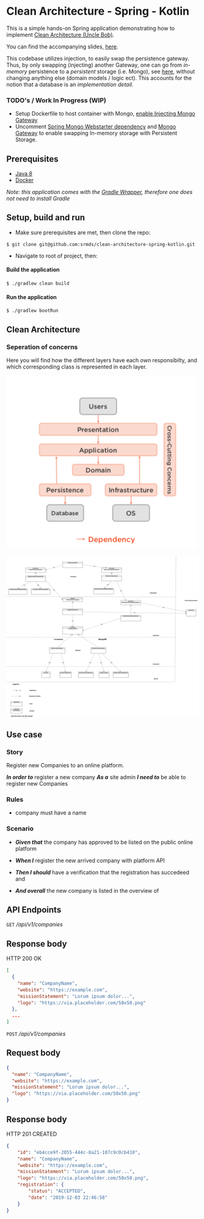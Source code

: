 # Clean Architecture - Spring - Kotlin  

This is a simple hands-on Spring application demonstrating how to implement [Clean Architecture (Uncle Bob)][0].

You can find the accompanying slides, [here][2].

This codebase utilizes injection, to easily swap the persistence gateway. Thus, by only swapping (injecting) another Gateway, one can go from _in-memory_ persistence to a _persistent_ storage (i.e. Mongo), see [here][4], without changing anything else (domain models / logic ect). This accounts for the notion that a database is an _implementation detail._

### TODO's / Work In Progress (WIP)

- Setup Dockerfile to host container with Mongo, [enable Injecting Mongo Gateway]()
- Uncomment [Spring Mongo Webstarter dependency][6] and [Mongo Gateway][7] to enable swapping In-memory storage with Persistent Storage. 


## Prerequisites

- [Java 8][1]
- [Docker][5]

_Note: this application comes with the [Gradle Wrapper][3], therefore one does not need to install Gradle_
## Setup, build and run

- Make sure prerequisites are met, then clone the repo:

```shell
$ git clone git@github.com:srmds/clean-architecture-spring-kotlin.git
```

- Navigate to root of project, then:

#### Build the application
```shell
$ ./gradlew clean build
```

#### Run the application

```
$ ./gradlew bootRun
```

## Clean Architecture

### Seperation of concerns

Here you will find how the different layers have each own responsibilty, and which corresponding class is represented in each layer.

![](/documentation/clean_architecture_layers.png)

![](/documentation/class_diagram.png)

## Use case

### Story

Register new Companies to an online platform.

***In order to*** register a new company
***As a*** site admin
***I need to*** be able to register new Companies 

### Rules

- company must have a name

### Scenario
 
- ***Given that*** the company has approved to be listed on the public online platform

- ***When I*** register the new arrived company with platform API

- ***Then I should*** have a verification that the registration has succedeed and

- ***And overall*** the new company is listed in the overview of 


## API Endpoints

`GET` _/api/v1/companies_

## Response body

HTTP 200 OK

```json
[
  {
    "name": "CompanyName",
    "website": "https://example.com",
    "missionStatement": "Lorum ipsum dolor...",
    "logo": "https://via.placeholder.com/50x50.png"
  },
  ...
]
```

`POST` _/api/v1/companies_

## Request body

```json
{
  "name": "CompanyName",
  "website": "https://example.com",
  "missionStatement": "Lorum ipsum dolor...",
  "logo": "https://via.placeholder.com/50x50.png"
}
```

## Response body

HTTP 201 CREATED

```json
{
    "id": "eb4cce9f-2055-444c-8a21-107c9c0cb410",
    "name": "CompanyName",
    "website": "https://example.com",
    "missionStatement": "Lorum ipsum dolor...",
    "logo": "https://via.placeholder.com/50x50.png",
    "registration": {
        "status": "ACCEPTED",
        "date": "2019-12-03 22:46:58"
    }
}
```

[0]: https://blog.cleancoder.com/uncle-bob/2012/08/13/the-clean-architecture.html
[1]: https://openjdk.java.net
[2]:/documentation/clean_architecture_slides.pdf
[3]: https://docs.gradle.org/current/userguide/gradle_wrapper.html
[4]: https://github.com/srmds/clean-architecture-spring-kotlin/blob/master/src/main/kotlin/com/screaming/architecture/MainDriver.kt#L247
[5]: https://docs.docker.com/install/
[6]: https://github.com/srmds/clean-architecture-spring-kotlin/blob/master/build.gradle#L45 
[7]: https://github.com/srmds/clean-architecture-spring-kotlin/blob/master/src/main/kotlin/com/screaming/architecture/MainDriver.kt#L249